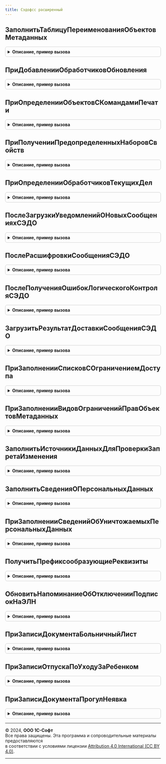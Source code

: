 ```yaml
---
title: Сэдофсс расширенный
---
```



## ЗаполнитьТаблицуПереименованияОбъектовМетаданных
<details style="margin: 1em 0; padding: 0.5em; border: 1px solid #ccc; border-radius: 6px;">

<summary style="font-weight: bold; cursor: pointer;">Описание, пример вызова</summary>

```bsl

// См. ОбщегоНазначенияПереопределяемый.ЗаполнитьТаблицуПереименованияОбъектовМетаданных.
Процедура ЗаполнитьТаблицуПереименованияОбъектовМетаданных(Итог) Экспорт
```

Пример вызова
```bsl
СЭДОФССРасширенный.ЗаполнитьТаблицуПереименованияОбъектовМетаданных(Итог) 
```
</details>

## ПриДобавленииОбработчиковОбновления
<details style="margin: 1em 0; padding: 0.5em; border: 1px solid #ccc; border-radius: 6px;">

<summary style="font-weight: bold; cursor: pointer;">Описание, пример вызова</summary>

```bsl

// См. ОбновлениеИнформационнойБазыБСП.ПриДобавленииОбработчиковОбновления.
Процедура ПриДобавленииОбработчиковОбновления(Обработчики) Экспорт
```

Пример вызова
```bsl
СЭДОФССРасширенный.ПриДобавленииОбработчиковОбновления(Обработчики) 
```
</details>

## ПриОпределенииОбъектовСКомандамиПечати
<details style="margin: 1em 0; padding: 0.5em; border: 1px solid #ccc; border-radius: 6px;">

<summary style="font-weight: bold; cursor: pointer;">Описание, пример вызова</summary>

```bsl

// Определяет объекты, в которых есть процедура ДобавитьКомандыПечати().
// Подробнее см. УправлениеПечатьюПереопределяемый.
//
// Параметры:
//  СписокОбъектов - Массив - список менеджеров объектов.
//
Процедура ПриОпределенииОбъектовСКомандамиПечати(СписокОбъектов) Экспорт
```

Пример вызова
```bsl
СЭДОФССРасширенный.ПриОпределенииОбъектовСКомандамиПечати(СписокОбъектов) 
```
</details>

## ПриПолученииПредопределенныхНаборовСвойств
<details style="margin: 1em 0; padding: 0.5em; border: 1px solid #ccc; border-radius: 6px;">

<summary style="font-weight: bold; cursor: pointer;">Описание, пример вызова</summary>

```bsl

// См. УправлениеСвойствамиПереопределяемый.ПриПолученииПредопределенныхНаборовСвойств.
Процедура ПриПолученииПредопределенныхНаборовСвойств(Наборы) Экспорт
```

Пример вызова
```bsl
СЭДОФССРасширенный.ПриПолученииПредопределенныхНаборовСвойств(Наборы) 
```
</details>

## ПриОпределенииОбработчиковТекущихДел
<details style="margin: 1em 0; padding: 0.5em; border: 1px solid #ccc; border-radius: 6px;">

<summary style="font-weight: bold; cursor: pointer;">Описание, пример вызова</summary>

```bsl

// См. ТекущиеДелаПереопределяемый.ПриОпределенииОбработчиковТекущихДел.
Процедура ПриОпределенииОбработчиковТекущихДел(Обработчики) Экспорт
```

Пример вызова
```bsl
СЭДОФССРасширенный.ПриОпределенииОбработчиковТекущихДел(Обработчики) 
```
</details>

## ПослеЗагрузкиУведомленийОНовыхСообщенияхСЭДО
<details style="margin: 1em 0; padding: 0.5em; border: 1px solid #ccc; border-radius: 6px;">

<summary style="font-weight: bold; cursor: pointer;">Описание, пример вызова</summary>

```bsl

// См. ЭлектронныйДокументооборотСФССПереопределяемый.ПослеЗагрузкиУведомленийОНовыхСообщенияхСЭДО.
Процедура ПослеЗагрузкиУведомленийОНовыхСообщенияхСЭДО(Страхователь, Уведомления, ОбработанныеУведомления) Экспорт
```

Пример вызова
```bsl
СЭДОФССРасширенный.ПослеЗагрузкиУведомленийОНовыхСообщенияхСЭДО(Страхователь, Уведомления, ОбработанныеУведомления) 
```
</details>

## ПослеРасшифровкиСообщенияСЭДО
<details style="margin: 1em 0; padding: 0.5em; border: 1px solid #ccc; border-radius: 6px;">

<summary style="font-weight: bold; cursor: pointer;">Описание, пример вызова</summary>

```bsl

// См. ЭлектронныйДокументооборотСФССПереопределяемый.ПослеРасшифровкиСообщенияСЭДО.
Процедура ПослеРасшифровкиСообщенияСЭДО(Страхователь, Сообщение, Результат, Кэш) Экспорт
```

Пример вызова
```bsl
СЭДОФССРасширенный.ПослеРасшифровкиСообщенияСЭДО(Страхователь, Сообщение, Результат, Кэш) 
```
</details>

## ПослеПолученияОшибокЛогическогоКонтроляСЭДО
<details style="margin: 1em 0; padding: 0.5em; border: 1px solid #ccc; border-radius: 6px;">

<summary style="font-weight: bold; cursor: pointer;">Описание, пример вызова</summary>

```bsl

// См. ЭлектронныйДокументооборотСФССПереопределяемый.ПослеПолученияОшибокЛогическогоКонтроляСЭДО.
Процедура ПослеПолученияОшибокЛогическогоКонтроляСЭДО(Страхователь, ИсходноеСообщение, ТекстОшибки, Результат) Экспорт
```

Пример вызова
```bsl
СЭДОФССРасширенный.ПослеПолученияОшибокЛогическогоКонтроляСЭДО(Страхователь, ИсходноеСообщение, ТекстОшибки, Результат) 
```
</details>

## ЗагрузитьРезультатДоставкиСообщенияСЭДО
<details style="margin: 1em 0; padding: 0.5em; border: 1px solid #ccc; border-radius: 6px;">

<summary style="font-weight: bold; cursor: pointer;">Описание, пример вызова</summary>

```bsl

// См. СЭДОФСС.ЗагрузитьРезультатДоставкиСообщенияСЭДО.
Процедура ЗагрузитьРезультатДоставкиСообщенияСЭДО(Страхователь, Сообщение, Результат) Экспорт
```

Пример вызова
```bsl
СЭДОФССРасширенный.ЗагрузитьРезультатДоставкиСообщенияСЭДО(Страхователь, Сообщение, Результат) 
```
</details>

## ПриЗаполненииСписковСОграничениемДоступа
<details style="margin: 1em 0; padding: 0.5em; border: 1px solid #ccc; border-radius: 6px;">

<summary style="font-weight: bold; cursor: pointer;">Описание, пример вызова</summary>

```bsl

// См. УправлениеДоступомПереопределяемый.ПриЗаполненииСписковСОграничениемДоступа.
Процедура ПриЗаполненииСписковСОграничениемДоступа(Списки) Экспорт
```

Пример вызова
```bsl
СЭДОФССРасширенный.ПриЗаполненииСписковСОграничениемДоступа(Списки) 
```
</details>

## ПриЗаполненииВидовОграниченийПравОбъектовМетаданных
<details style="margin: 1em 0; padding: 0.5em; border: 1px solid #ccc; border-radius: 6px;">

<summary style="font-weight: bold; cursor: pointer;">Описание, пример вызова</summary>

```bsl

// См. УправлениеДоступомПереопределяемый.ПриЗаполненииВидовОграниченийПравОбъектовМетаданных.
Процедура ПриЗаполненииВидовОграниченийПравОбъектовМетаданных(Описание) Экспорт
```

Пример вызова
```bsl
СЭДОФССРасширенный.ПриЗаполненииВидовОграниченийПравОбъектовМетаданных(Описание) 
```
</details>

## ЗаполнитьИсточникиДанныхДляПроверкиЗапретаИзменения
<details style="margin: 1em 0; padding: 0.5em; border: 1px solid #ccc; border-radius: 6px;">

<summary style="font-weight: bold; cursor: pointer;">Описание, пример вызова</summary>

```bsl

// См. ДатыЗапретаИзмененияПереопределяемый.ЗаполнитьИсточникиДанныхДляПроверкиЗапретаИзменения.
Процедура ЗаполнитьИсточникиДанныхДляПроверкиЗапретаИзменения(ИсточникиДанных) Экспорт
```

Пример вызова
```bsl
СЭДОФССРасширенный.ЗаполнитьИсточникиДанныхДляПроверкиЗапретаИзменения(ИсточникиДанных) 
```
</details>

## ЗаполнитьСведенияОПерсональныхДанных
<details style="margin: 1em 0; padding: 0.5em; border: 1px solid #ccc; border-radius: 6px;">

<summary style="font-weight: bold; cursor: pointer;">Описание, пример вызова</summary>

```bsl

// См. ЗащитаПерсональныхДанныхПереопределяемый.ЗаполнитьСведенияОПерсональныхДанных.
Процедура ЗаполнитьСведенияОПерсональныхДанных(ТаблицаСведений) Экспорт
```

Пример вызова
```bsl
СЭДОФССРасширенный.ЗаполнитьСведенияОПерсональныхДанных(ТаблицаСведений) 
```
</details>

## ПриЗаполненииСведенийОбУничтожаемыхПерсональныхДанных
<details style="margin: 1em 0; padding: 0.5em; border: 1px solid #ccc; border-radius: 6px;">

<summary style="font-weight: bold; cursor: pointer;">Описание, пример вызова</summary>

```bsl

// См. ЗащитаПерсональныхДанныхПереопределяемый.ПриЗаполненииСведенийОбУничтожаемыхПерсональныхДанных.
Процедура ПриЗаполненииСведенийОбУничтожаемыхПерсональныхДанных(ТаблицаСведений) Экспорт
```

Пример вызова
```bsl
СЭДОФССРасширенный.ПриЗаполненииСведенийОбУничтожаемыхПерсональныхДанных(ТаблицаСведений) 
```
</details>

## ПолучитьПрефиксообразующиеРеквизиты
<details style="margin: 1em 0; padding: 0.5em; border: 1px solid #ccc; border-radius: 6px;">

<summary style="font-weight: bold; cursor: pointer;">Описание, пример вызова</summary>

```bsl

// См. ПрефиксацияОбъектовПереопределяемый.ПолучитьПрефиксообразующиеРеквизиты.
Процедура ПолучитьПрефиксообразующиеРеквизиты(Объекты) Экспорт
```

Пример вызова
```bsl
СЭДОФССРасширенный.ПолучитьПрефиксообразующиеРеквизиты(Объекты) 
```
</details>

## ОбновитьНапоминаниеОбОтключенииПодписокНаЭЛН
<details style="margin: 1em 0; padding: 0.5em; border: 1px solid #ccc; border-radius: 6px;">

<summary style="font-weight: bold; cursor: pointer;">Описание, пример вызова</summary>

```bsl

// Обновляет видимость группы и надписи, напоминающей пользователю о необходимости отключения подписки на ЭЛН.
//
// Параметры:
//   Форма - ФормаКлиентскогоПриложения - Форма с группой "ГруппаНапоминаниеОбОтключенииПодпискиНаЭЛН".
//   ПараметрыОбновленияФормы - Структура - Данные формы.
//   ПараметрыПособий - Структура - Кэш формы в части пособий.
//
Процедура ОбновитьНапоминаниеОбОтключенииПодписокНаЭЛН(Форма, ПараметрыОбновленияФормы, ПараметрыПособий) Экспорт
```

Пример вызова
```bsl
СЭДОФССРасширенный.ОбновитьНапоминаниеОбОтключенииПодписокНаЭЛН(Форма, ПараметрыОбновленияФормы, ПараметрыПособий) 
```
</details>

## ПриЗаписиДокументаБольничныйЛист
<details style="margin: 1em 0; padding: 0.5em; border: 1px solid #ccc; border-radius: 6px;">

<summary style="font-weight: bold; cursor: pointer;">Описание, пример вызова</summary>

```bsl

Процедура ПриЗаписиДокументаБольничныйЛист(БольничныйОбъект, Отказ) Экспорт
```

Пример вызова
```bsl
СЭДОФССРасширенный.ПриЗаписиДокументаБольничныйЛист(БольничныйОбъект, Отказ) 
```
</details>

## ПриЗаписиОтпускаПоУходуЗаРебенком
<details style="margin: 1em 0; padding: 0.5em; border: 1px solid #ccc; border-radius: 6px;">

<summary style="font-weight: bold; cursor: pointer;">Описание, пример вызова</summary>

```bsl

Процедура ПриЗаписиОтпускаПоУходуЗаРебенком(ОтпускПоУходуОбъект, Отказ) Экспорт
```

Пример вызова
```bsl
СЭДОФССРасширенный.ПриЗаписиОтпускаПоУходуЗаРебенком(ОтпускПоУходуОбъект, Отказ) 
```
</details>

## ПриЗаписиДокументаПрогулНеявка
<details style="margin: 1em 0; padding: 0.5em; border: 1px solid #ccc; border-radius: 6px;">

<summary style="font-weight: bold; cursor: pointer;">Описание, пример вызова</summary>

```bsl

Процедура ПриЗаписиДокументаПрогулНеявка(ПрогулНеявкаОбъект, Отказ) Экспорт
```

Пример вызова
```bsl
СЭДОФССРасширенный.ПриЗаписиДокументаПрогулНеявка(ПрогулНеявкаОбъект, Отказ) 
```
</details>

---

© 2024, **ООО 1С-Софт**  
Все права защищены. Эта программа и сопроводительные материалы предоставляются  
в соответствии с условиями лицензии [Attribution 4.0 International (CC BY 4.0)](https://creativecommons.org/licenses/by/4.0/legalcode).

---
